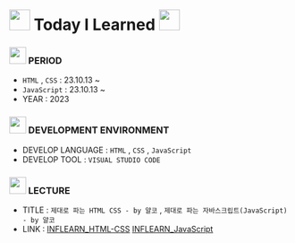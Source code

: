  # <img src = "https://cdn-icons-png.flaticon.com/128/4869/4869749.png" width = "37" height = "37"> Today I Learned <img src = "https://cdn-icons-png.flaticon.com/128/4869/4869749.png" width = "37" height = "37" >

### <img src = "https://cdn-icons-png.flaticon.com/128/4341/4341050.png" width = "30" height = "30" > PERIOD 
- `HTML` , `CSS` : 23.10.13 ~
- `JavaScript` : 23.10.13 ~ 
- YEAR : 2023

### <img src = "https://cdn-icons-png.flaticon.com/128/4341/4341102.png" width = "30" height = "30"> DEVELOPMENT ENVIRONMENT
- DEVELOP LANGUAGE :  ` HTML ` , ` CSS ` , ` JavaScript `
- DEVELOP TOOL : ` VISUAL STUDIO CODE ` 

### <img src = "https://cdn-icons-png.flaticon.com/128/4341/4341053.png" width = "30" heigth = "30"> LECTURE
- TITLE : ` 제대로 파는 HTML CSS - by 얄코 ` , ` 제대로 파는 자바스크립트(JavaScript) - by 얄코 `
- LINK : [INFLEARN_HTML-CSS](https://bit.ly/INFLEARN_HTML-CSS_LECTURE)  [INFLEARN_JavaScript](https://bit.ly/INFLEARN_JavaScript_LECTURE)
